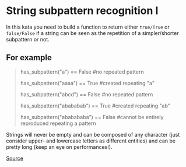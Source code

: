 # String subpattern recognition I

In this kata you need to build a function to return either `true/True`
or `false/False` if a string can be seen as the repetition of a
simpler/shorter subpattern or not.

## For example
<!-- markdownlint-disable MD013 -->
> has_subpattern("a") == False #no repeated pattern
>
> has_subpattern("aaaa") == True #created repeating "a"
>
> has_subpattern("abcd") == False #no repeated pattern
>
> has_subpattern("abababab") == True #created repeating "ab"
>
> has_subpattern("ababababa") == False #cannot be entirely reproduced repeating a pattern
<!-- markdownlint-enable MD013 -->

Strings will never be empty and can be composed of any character
(just consider upper- and lowercase letters as different entities)
and can be pretty long (keep an eye on performances!).

[Source](https://www.codewars.com/kata/5a49f074b3bfa89b4c00002b/train/python)